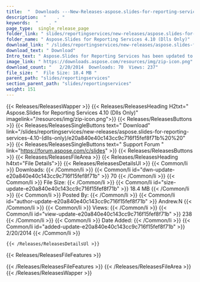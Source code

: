```yaml
---
title:  "  Downloads ---New-Releases-aspose.slides-for-reporting-services-4.10-(dlls-only) . " 
description:  "    . " 
keywords:  "    . " 
page_type:  single_release_page
folder_link: " slides/reportingservices/new-releases/aspose.slides-for-reporting-services-4.10-(dlls-only)/"
folder_name: " Aspose.Slides for Reporting Services 4.10 (Dlls Only)"
download_link: " /slides/reportingservices/new-releases/aspose.slides-for-reporting-services-4.10-(dlls-only)/e20a840e40c143cc9c716f15fef8f71b"
download_text: " Download"
Intro_text: " Aspose.Slides for Reporting Services has been updated to version 4.10.0 and we a..."
image_link: " https://downloads.aspose.com/resources/img/zip-icon.png"
download_count: "   2/20/2014  Downloads: 70  Views: 237"
file_size: "  File Size: 18.4 MB "
parent_path: "slides/reportingservices"
section_parent_path: "slides/reportingservices"
weight: 151 
---
```


{{< Releases/ReleasesWapper >}}
  {{< Releases/ReleasesHeading H2txt=" Aspose.Slides for Reporting Services 4.10 (Dlls Only)" imagelink="/resources/img/zip-icon.png">}}
  {{< Releases/ReleasesButtons >}}
    {{< Releases/ReleasesSingleButtons text=" Download" link="/slides/reportingservices/new-releases/aspose.slides-for-reporting-services-4.10-(dlls-only)/e20a840e40c143cc9c716f15fef8f71b%20%20" >}}
    {{< Releases/ReleasesSingleButtons text=" Support Forum " link="https://forum.aspose.com/c/slides" >}}
  {{< Releases/ReleasesButtons >}}
  {{< Releases/ReleasesFileArea >}}
    {{< Releases/ReleasesHeading h4txt="File Details">}}
    {{< Releases/ReleasesDetailsUl >}}
            {{< Common/li  >}} Downloads: {{< /Common/li >}} 
      {{< Common/li id="dwn-update-e20a840e40c143cc9c716f15fef8f71b" >}} 70 {{< /Common/li >}} 
      {{< Common/li  >}} File Size: {{< /Common/li >}} 
      {{< Common/li id="size-update-e20a840e40c143cc9c716f15fef8f71b" >}} 18.4 MB {{< /Common/li >}} 
      {{< Common/li  >}} Posted By: {{< /Common/li >}} 
      {{< Common/li id="author-update-e20a840e40c143cc9c716f15fef8f71b" >}} Andrew.N {{< /Common/li >}} 
      {{< Common/li  >}} Views: {{< /Common/li >}} 
      {{< Common/li id="view-update-e20a840e40c143cc9c716f15fef8f71b" >}} 238 {{< /Common/li >}} 
      {{< Common/li  >}} Date Added: {{< /Common/li >}} 
      {{< Common/li id="added-update-e20a840e40c143cc9c716f15fef8f71b" >}} 2/20/2014 {{< /Common/li >}} 

    {{< /Releases/ReleasesDetailsUl >}}

  {{< Releases/ReleasesFileFeatures >}}
      
  {{< /Releases/ReleasesFileFeatures >}}
 {{< /Releases/ReleasesFileArea >}}
{{< /Releases/ReleasesWapper >}}


